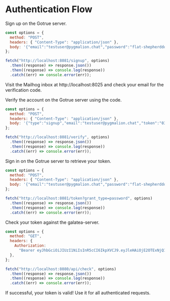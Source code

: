 # Authentication Flow

Sign up on the Gotrue server.

```js
const options = {
  method: "POST",
  headers: { "Content-Type": "application/json" },
  body: '{"email":"testuser@pygmalion.chat","password":"flat-shepherddog"}',
};

fetch("http://localhost:8081/signup", options)
  .then((response) => response.json())
  .then((response) => console.log(response))
  .catch((err) => console.error(err));
```

Visit the Mailhog inbox at http://localhost:8025 and check your email for the verification code.

Verify the account on the Gotrue server using the code.

```js
const options = {
  method: "POST",
  headers: { "Content-Type": "application/json" },
  body: '{"type":"signup","email":"testuser@pygmalion.chat","token":"037244"}',
};

fetch("http://localhost:8081/verify", options)
  .then((response) => response.json())
  .then((response) => console.log(response))
  .catch((err) => console.error(err));
```

Sign in on the Gotrue server to retrieve your token.

```js
const options = {
  method: "POST",
  headers: { "Content-Type": "application/json" },
  body: '{"email":"testuser@pygmalion.chat","password":"flat-shepherddog"}',
};

fetch("http://localhost:8081/token?grant_type=password", options)
  .then((response) => response.json())
  .then((response) => console.log(response))
  .catch((err) => console.error(err));
```

Check your token against the galatea-server.

```js
const options = {
  method: "GET",
  headers: {
    Authorization:
      "Bearer eyJhbGciOiJIUzI1NiIsInR5cCI6IkpXVCJ9.eyJleHAiOjE2OTExNjQ1ODQsImlhdCI6MTY5MTE2MDk4NCwic3ViIjoiM2VjM2NkNjMtZWExZi00ZjVkLWI4NzEtMjA3Yjk4MDY5NzI2IiwiZW1haWwiOiJ0ZXN0QHB5Z21hbGlvbi5jaGF0IiwicGhvbmUiOiIiLCJhcHBfbWV0YWRhdGEiOnsicHJvdmlkZXIiOiJlbWFpbCIsInByb3ZpZGVycyI6WyJlbWFpbCJdfSwidXNlcl9tZXRhZGF0YSI6e30sInJvbGUiOiIiLCJhYWwiOiJhYWwxIiwiYW1yIjpbeyJtZXRob2QiOiJvdHAiLCJ0aW1lc3RhbXAiOjE2OTExNjA5ODR9XSwic2Vzc2lvbl9pZCI6ImJmMGRhZDY3LTg1ZGItNDk2My04OGMwLTEwMDBiOWY4NThlNCJ9.32F7n6GwdwSTpcCc0gAkFzhDhTXnMVjI2gyKylLO49M",
  },
};

fetch("http://localhost:8080/api/check", options)
  .then((response) => response.json())
  .then((response) => console.log(response))
  .catch((err) => console.error(err));
```

If successful, your token is valid! Use it for all authenticated requests.
